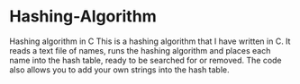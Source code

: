 # Hashing-Algorithm
Hashing algorithm in C
This is a hashing algorithm that I have written in C. It reads a text file of names, runs the hashing algorithm and places each name into the hash table, ready to be
searched for or removed. The code also allows you to add your own strings into the hash table.
